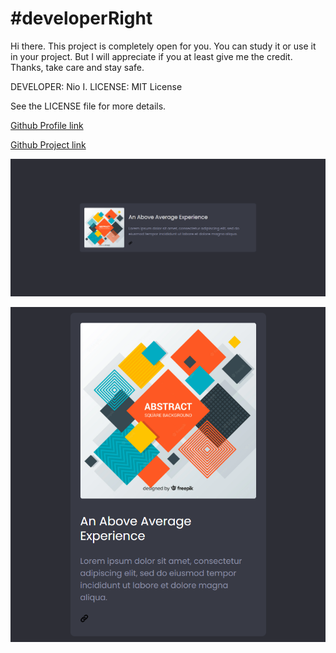 # #developerRight

Hi there. This project is completely open for you. You can study it or use it in your project. But I will appreciate if you at least give me the credit. Thanks, take care and stay safe.

DEVELOPER: Nio I.
LICENSE: MIT License

See the LICENSE file for more details.

[Github Profile link](https://github.com/Autorun-AVS)

[Github Project link](https://github.com/Autorun-AVS/HTML-CSS-A-Simple-Card-AVS-20240627)

![Project screenshot 1](screenshots/A-Simple-Card-AVS-screenshot%20(1).png)

![Project screenshots 2](screenshots/A-Simple-Card-AVS-screenshot%20(2).png)